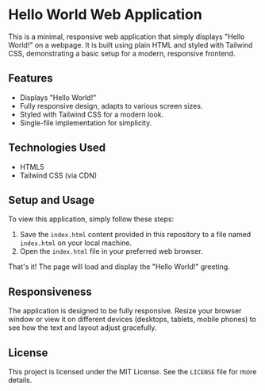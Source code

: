 # Hello World Web Application

This is a minimal, responsive web application that simply displays "Hello World!" on a webpage. It is built using plain HTML and styled with Tailwind CSS, demonstrating a basic setup for a modern, responsive frontend.

## Features

*   Displays "Hello World!"
*   Fully responsive design, adapts to various screen sizes.
*   Styled with Tailwind CSS for a modern look.
*   Single-file implementation for simplicity.

## Technologies Used

*   HTML5
*   Tailwind CSS (via CDN)

## Setup and Usage

To view this application, simply follow these steps:

1.  Save the `index.html` content provided in this repository to a file named `index.html` on your local machine.
2.  Open the `index.html` file in your preferred web browser.

That's it! The page will load and display the "Hello World!" greeting.

## Responsiveness

The application is designed to be fully responsive. Resize your browser window or view it on different devices (desktops, tablets, mobile phones) to see how the text and layout adjust gracefully.

## License

This project is licensed under the MIT License. See the `LICENSE` file for more details.